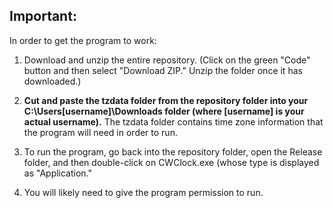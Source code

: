 ## Important:

In order to get the program to work:

1. Download and unzip the entire repository. (Click on the green "Code" button and then select "Download ZIP." Unzip the folder once it has downloaded.)

2. **Cut and paste the tzdata folder from the repository folder into your C:\Users\[username]\Downloads folder (where [username] is your actual username).** The tzdata folder contains time zone information that the program will need in order to run.

3. To run the program, go back into the repository folder, open the Release folder, and then double-click on CWClock.exe (whose type is displayed as "Application."

4. You will likely need to give the program permission to run.
